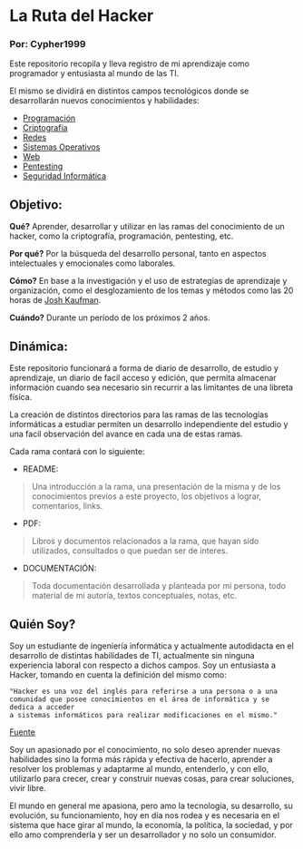 # La Ruta del Hacker
### Por: Cypher1999

Este repositorio recopila y lleva registro de mi aprendizaje como programador y entusiasta al mundo de las TI.

El mismo se dividirá en distintos campos tecnológicos donde se desarrollarán nuevos conocimientos y habilidades:<br>

* [Programación](Programacion/)
* [Criptografía](Criptografia/) 
* [Redes](Redes/)
* [Sistemas Operativos](Sistemas_Operativos/) 
* [Web](Web/) 
* [Pentesting](Pentesting/) 
* [Seguridad Informática](Seguridad_Informatica/)

## Objetivo:

**Qué?**
Aprender, desarrollar y utilizar en las ramas del conocimiento de un hacker, como la criptografía, programación, pentesting, etc.

**Por qué?**
Por la búsqueda del desarrollo personal, tanto en aspectos intelectuales y emocionales como laborales.

**Cómo?**
En base a la investigación y el uso de estrategias de aprendizaje y organización, como el desglozamiento de los temas
y métodos como las 20 horas de [Josh Kaufman](https://youtu.be/5MgBikgcWnY).

**Cuándo?**
Durante un período de los próximos 2 años.


## Dinámica: 

Este repositorio funcionará a forma de diario de desarrollo, de estudio y aprendizaje, un diario de facil acceso y edición,
que permita almacenar información cuando sea necesario sin recurrir a las limitantes de una libreta física.

La creación de distintos directorios para las ramas de las tecnologías informáticas a estudiar permiten un desarrollo independiente
del estudio y una facil observación del avance en cada una de estas ramas.

Cada rama contará con lo siguiente:

* README: 
> Una introducción a la rama, una presentación de la misma y de los conocimientos previos a este proyecto, los objetivos a lograr, comentarios, links.

* PDF: 
> Libros y documentos relacionados a la rama, que hayan sido utilizados, consultados o que puedan ser de interes. 

* DOCUMENTACIÓN:
> Toda documentación desarrollada y planteada por mi persona, todo material de mi autoría, textos conceptuales, notas, etc.

## Quién Soy?

Soy un estudiante de ingeniería informática y actualmente autodidacta en el desarrollo de distintas habilidades de TI, actualmente
sin ninguna experiencia laboral con respecto a dichos campos. Soy un entusiasta a Hacker, tomando en cuenta la definición del mismo como: 

	"Hacker es una voz del inglés para referirse a una persona o a una comunidad que posee conocimientos en el área de informática y se dedica a acceder 
	a sistemas informáticos para realizar modificaciones en el mismo." 
	
[Fuente](https://www.significados.com/hacker/)

Soy un apasionado por el conocimiento, no solo deseo aprender nuevas habilidades sino la forma más rápida y efectiva de hacerlo, aprender 
a resolver los problemas y adaptarme al mundo, entenderlo, y con ello, utilizarlo para crecer, crear y construir nuevas cosas, para
crear soluciones, vivir libre.

El mundo en general me apasiona, pero amo la tecnología, su desarrollo, su evolución, su funcionamiento, hoy en día nos rodea y es necesaria
en el sistema que hace girar al mundo, la economía, la política, la sociedad, y por ello amo comprenderla y ser un desarrollador y no solo 
un consumidor.

